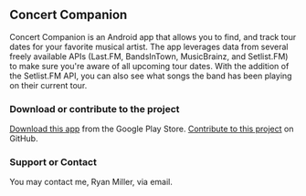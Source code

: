## Concert Companion

Concert Companion is an Android app that allows you to find, and track tour dates for your favorite musical artist. The app leverages data from several freely available APIs (Last.FM, BandsInTown, MusicBrainz, and Setlist.FM) to make sure you're aware of all upcoming tour dates. With the addition of the Setlist.FM API, you can also see what songs the band has been playing on their current tour.

### Download or contribute to the project
[Download this app](https://play.google.com/store/apps/details?id=com.rtmillerprojects.sangitlive) from the Google Play Store.
[Contribute to this project](github.com/theryanmiller/sangitlive) on GitHub. 

### Support or Contact

You may contact me, Ryan Miller, via email.
